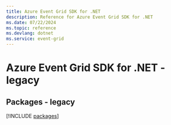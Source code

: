 ```yaml
---
title: Azure Event Grid SDK for .NET
description: Reference for Azure Event Grid SDK for .NET
ms.date: 07/22/2024
ms.topic: reference
ms.devlang: dotnet
ms.service: event-grid
---
```

# Azure Event Grid SDK for .NET - legacy
## Packages - legacy
[!INCLUDE [packages](event-grid-index.md)]